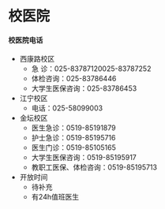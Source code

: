 # 校医院

#### 校医院电话

- 西康路校区
    - 急 诊：025-83787120025-83787252
    - 体检咨询：025-83786446
    - 大学生医保咨询：025-83786453
- 江宁校区
    - 电话：025-58099003
- 金坛校区
    - 医生急诊：0519-85191879
    - 护士急诊：0519-85195716
    - 医生门诊：0519-85105165
    - 大学生医保咨询：0519-85195917
    - 教职工医保、体检咨询：0519-85195713
- 开放时间
    - 待补充
    - 有24h值班医生